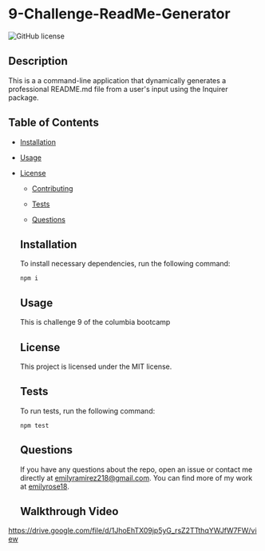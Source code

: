# 9-Challenge-ReadMe-Generator

  ![GitHub license](https://img.shields.io/badge/license-MIT-blue.svg)

  ## Description
  
  This is a a command-line application that dynamically generates a professional README.md file from a user's input using the Inquirer package. 
  
  ## Table of Contents 
  
  * [Installation](#installation)
  
  * [Usage](#usage)
  
* [License](#license)

  * [Contributing](#contributing)
  
  * [Tests](#tests)
  
  * [Questions](#questions)
  
  ## Installation
  
  To install necessary dependencies, run the following command:
  
  ```
  npm i
  ```
  
  ## Usage
  
  This is challenge 9 of the columbia bootcamp

  ## License
    
    This project is licensed under the MIT license.
    
  ## Tests
  
  To run tests, run the following command:
  
  ```
  npm test
  ```
  
  ## Questions
  
  If you have any questions about the repo, open an issue or contact me directly at emilyramirez218@gmail.com. You can find more of my work at [emilyrose18](https://github.com/emilyrose18/).


  ## Walkthrough Video
https://drive.google.com/file/d/1JhoEhTX09jp5yG_rsZ2TTthqYWJfW7FW/view 
